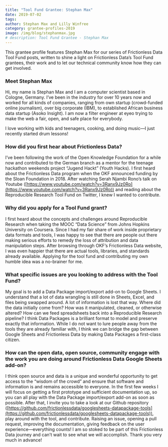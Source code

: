 ```yaml
---
title: "Tool Fund Grantee: Stephan Max"
date: 2019-07-02
tags:
author: Stephan Max and Lilly Winfree
category: grantee-profiles-2019
image: /img/blog/stephanmax.jpg
# description: Tool Fund Grantee - Stephan Max
---
```


This grantee profile features Stephan Max for our series of Frictionless Data Tool Fund posts, written to shine a light on Frictionless Data’s Tool Fund grantees, their work and to let our technical community know how they can get involved.

<!-- more -->

### Meet Stephan Max

Hi, my name is Stephan Max and I am a computer scientist based in Cologne, Germany. I’ve been in the industry for over 10 years now and worked for all kinds of companies, ranging from own startup (crowd-funded online journalism), over big corporate (IBM), to established African business data startup (Asoko Insight). I am now a filter engineer at eyeo trying to make the web a fair, open, and safe place for everybody.

I love working with kids and teenagers, cooking, and doing music—I just recently started drum lessons!

### How did you first hear about Frictionless Data?

I’ve been following the work of the Open Knowledge Foundation for a while now and contributed to the German branch as a mentor for the teenage hackathon weekends project “Jugend Hackt” (Youth Hacks). I first heard about the Frictionless Data program when the OKF announced funding by the Sloan Foundation in 2018. After watching Serah Njambi Rono’s talk on Youtube ([https://www.youtube.com/watch?v=3Ranx9Jz0Ro](https://www.youtube.com/watch?v=3Ranx9Jz0Ro)) and reading about the Reproducible Research Tool Fund on Twitter, I knew I wanted to contribute.  

### Why did you apply for a Tool Fund grant?

I first heard about the concepts and challenges around Reproducible Research when taking the MOOC “Data Science” from Johns Hopkins University on Coursera. Since I had my fair share of work inside proprietary data formats and tools, I was happy to see that there are people out there making serious efforts to remedy the loss of attribution and data manipulation steps. After browsing through OKF’s Frictionless Data website, I was even happier that there are actual tools, libraries, and standards already available. Applying for the tool fund and contributing my own humble idea was a no-brainer for me.

### What specific issues are you looking to address with the Tool Fund?

My goal is to add a Data Package import/export add-on to Google Sheets. I understand that a lot of data wrangling is still done in Sheets, Excel, and files being swapped around. A lot of information is lost that way. Where did the data initially come from? How was it manipulated, cleaned, or otherwise altered? How can we feed spreadsheets back into a Reproducible Research pipeline? I think Data Packages is a brilliant format to model and preserve exactly that information. While I do not want to lure people away from the tools they are already familiar with, I think we can bridge the gap between Google Sheets and Frictionless Data by making Data Packages a first-class citizen.

### How can the open data, open source, community engage with the work you are doing around Frictionless Data Google Sheets add-on?

I think open source and data is a unique and wonderful opportunity to get access to the “wisdom of the crowd” and ensure that software and information is and remains accessible to everyone. In the first few weeks I will focus on getting a first prototype and sufficient documentation up, so you can all play with the Data Package import/export add-on as soon as possible. After that, I invite you to take a look at our Github repository ([https://github.com/frictionlessdata/googlesheets-datapackage-tools](https://github.com/frictionlessdata/googlesheets-datapackage-tools)), play around with the tool, and contribute. Raising an issue, opening a pull request, improving the documentation, giving feedback on the user experience—everything counts! I am so stoked to be part of this Frictionless Data journey and can’t wait to see what we will accomplish. Thank you very much in advance!
